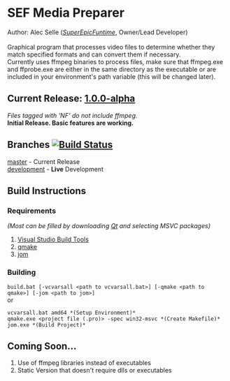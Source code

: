 # SEF Media Preparer
Author: Alec Selle ([*SuperEpicFuntime*](https://superepicfuntime.com), Owner/Lead Developer)<br/><br/>
Graphical program that processes video files to determine whether they match specified formats and can convert them if necessary.<br/>
Currently uses ffmpeg binaries to process files, make sure that ffmpeg.exe and ffprobe.exe are either in the same directory as the executable or are included in your environment's path variable (this will be changed later).


## Current Release: [1.0.0-alpha](https://github.com/alecselle/sefmediapreparer/releases)
*Files tagged with 'NF' do not include ffmpeg.*<br/>
**Initial Release. Basic features are working.**

## Branches [![Build Status](http://dev.alecselle.com:8080/job/SEF%20Media%20Preparer/job/SEF%20Media%20Preparer%20(Development)/badge/icon)](http://dev.alecselle.com:8080/job/SEF%20Media%20Preparer/job/SEF%20Media%20Preparer%20(Development)/)
[master](https://github.com/alecselle/sefmediapreparer/tree/master) - Current Release<br/>
[development](https://github.com/alecselle/sefmediapreparer/tree/development) - **Live** Development

## Build Instructions
### Requirements
*(Most can be filled by downloading [Qt](https://www.qt.io/download) and selecting MSVC packages)*
1. [Visual Studio Build Tools](http://landinghub.visualstudio.com/visual-cpp-build-tools)<br/>
2. [qmake](https://www.qt.io/download)<br/>
3. [jom](https://wiki.qt.io/Jom)<br/>
### Building
`build.bat [-vcvarsall <path to vcvarsall.bat>] [-qmake <path to qmake>] [-jom <path to jom>]`
<br/>or<br/>
```
vcvarsall.bat amd64 *(Setup Environment)*
qmake.exe <project file (.pro)> -spec win32-msvc *(Create Makefile)*
jom.exe *(Build Project)*
```

## Coming Soon...
1. Use of ffmpeg libraries instead of executables
2. Static Version that doesn't require dlls or executables
